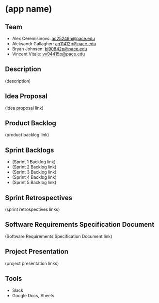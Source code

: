 # (app name)
## Team
* Alex Ceremisinovs: ac25249n@pace.edu
* Aleksandr Gallagher: ag11412p@pace.edu
* Bryan Johnsen: bj90842p@pace.edu
* Vincent Vitale: vv94415p@pace.edu

## Description
(description)

## Idea Proposal
(idea proposal link)

## Product Backlog
(product backlog link)

## Sprint Backlogs
* (Sprint 1 Backlog link)
* (Sprint 2 Backlog link)
* (Sprint 3 Backlog link)
* (Sprint 4 Backlog link)
* (Sprint 5 Backlog link)

## Sprint Retrospectives
(sprint retrospectives links)

## Software Requirements Specification Document
(Software Requirements Specification Document link)

## Project Presentation
(project presentation links)

## Tools
* Slack
* Google Docs, Sheets
